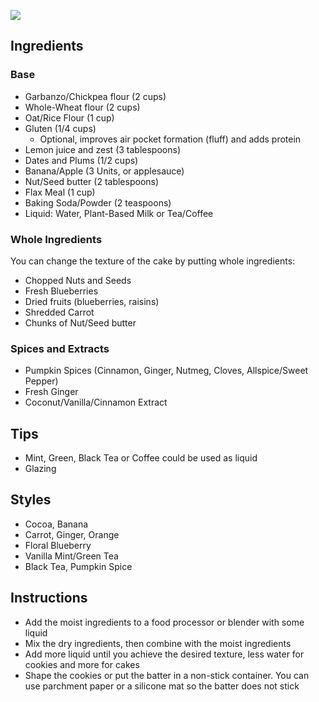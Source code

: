 ![](/images/pages-icons/cakes-brownies-cookies.png)

## Ingredients 

### Base
- Garbanzo/Chickpea flour (2 cups)
- Whole-Wheat flour (2 cups)
- Oat/Rice Flour (1 cup)
- Gluten (1/4 cups)
  - Optional, improves air pocket formation (fluff) and adds protein
- Lemon juice and zest (3 tablespoons)
- Dates and Plums (1/2 cups) 
- Banana/Apple (3 Units, or applesauce)
- Nut/Seed butter (2 tablespoons)
- Flax Meal (1 cup)
- Baking Soda/Powder (2 teaspoons)
- Liquid: Water, Plant-Based Milk or Tea/Coffee

### Whole Ingredients
You can change the texture of the cake by putting whole ingredients:

- Chopped Nuts and Seeds
- Fresh Blueberries
- Dried fruits (blueberries, raisins)
- Shredded Carrot
- Chunks of Nut/Seed butter

### Spices and Extracts
- Pumpkin Spices (Cinnamon, Ginger, Nutmeg, Cloves, Allspice/Sweet Pepper)
- Fresh Ginger
- Coconut/Vanilla/Cinnamon Extract

## Tips

- Mint, Green, Black Tea or Coffee could be used as liquid
- Glazing

## Styles

- Cocoa, Banana
- Carrot, Ginger, Orange
- Floral Blueberry
- Vanilla Mint/Green Tea
- Black Tea, Pumpkin Spice

## Instructions

- Add the moist ingredients to a food processor or blender with some liquid
- Mix the dry ingredients, then combine with the moist ingredients
- Add more liquid until you achieve the desired texture, less water for cookies and more for cakes
- Shape the cookies or put the batter in a non-stick container. You can use parchment paper or a silicone mat so the batter does not stick